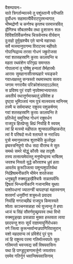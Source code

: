 वैशम्पायनः-  
याते त्रिगर्तान्मात्स्ये तु पशूंस्तान्वै परीप्सति  
दुर्योधनः सहामात्यैर्विराटपुरमभ्यगात्  
भीष्मद्रोणौ च कर्णश्च कृपश्च परमास्त्रवित्  
द्रौणिश्च सौबलश्चैव तथा दुःशासनः शलः  
विविंशतिर्विकर्णश्च चित्रसेनश्च वीर्यवान्  
दुःसहो दुर्मुखश्चैव एते चान्ये महारथाः  
सर्वे मत्स्यानुपागम्य विराटस्य महीपतेः  
गोपान्विद्राव्य तरसा गोधनं जह्रुरोजसा  
गवां शतसहस्राणि कुरवः कालयन्ति च  
महता रथवंशेन परिगृह्य समन्ततः  
गोपालानां तु घोषेषु हन्यतां तैर्महारथैः  
आरावः सुमहानासीत्सम्प्रहारे भयङ्करे  
गवाध्यक्षस्तु सन्त्रस्तो रथमास्थाय सत्वरः  
जगाम नगरायैव परिक्रोशंस्तदाऽऽर्तवत्  
स प्रविश्य पुरं राज्ञो नृपवेश्माभ्ययात्ततः  
अवतीर्य रथात्तूर्णमाख्यातुं प्रविवेश ह  
दृष्ट्वा भूमिञ्जयं नाम पुत्रं मात्स्यस्य मानिनम्  
तस्मै च सर्वमाचष्ट राष्ट्रस्य पशुकर्षणम्  
गवां शतसहस्राणि कुरवः कालयन्ति ते  
प्रतिजेतुं समुत्तिष्ठ गोधनं राष्ट्रवर्धन  
राजपुत्र हितप्रेप्सुः क्षिप्रं निर्याहि वै स्वयम्  
त्वां हि मत्स्यो महीपालः शून्यपालमिहाकरोत्  
त्वां वै परिषदो मध्ये श्लाघते स नराधिपः  
पुत्रो ममानुरूपश्च शूरश्चेति कुलोद्वहः  
इष्वस्त्रनिपुणो योधः सदा वीरश्च मे सुतः  
समर्थः समरे योद्धुं कौरवैः सह तादृशैः  
तस्य तत्सत्यमेवास्तु मनुष्येन्द्रस्य भाषितम्  
जयश्च नियतो युद्धे कौरवाश्च ध्रुवं हताः  
आवर्तय कुरूञ्जित्वा पशून्पशुपतिर्यथा  
निर्दहैषामनीकानि भीमेन शरतेजसा  
धनुश्च्युतै रुक्मपुङ्खैश्चित्रैः सन्नतपर्वभिः  
द्विषतां भिन्ध्यनीकानि गजानामिव यूथपः  
पाशोपधानां ज्यातन्त्रीं चापदण्डां महास्वनाम्  
शरवर्णां धनुर्वीणां शत्रुमध्ये प्रवादय  
निर्याहि नगराच्छीघ्रं राजपुत्र किमास्यते  
श्वेताः काञ्चनसन्नाहा रथे युज्यन्तु ते हयाः  
ध्वजं च सिंहं सौवर्णमुच्छ्रयस्व तथा विभो  
रुक्मपुङ्खाः प्रसन्नाग्रा मुक्ता हस्तवता त्वया  
छादयन्तु शराः सूर्यं राज्ञामायुर्निरोधकाः  
रणे जित्वा कुरून्सर्वान्वज्रपाणिरिवासुरान्  
यशो महदवाप्य त्वं प्रविशेदं पुरं पुनः  
त्वं हि राष्ट्रस्य परमा गतिर्मात्स्यपतेः सुतः  
गतिमन्तो भवन्त्वद्य सर्वे विषयवासिनः  
यथा हि पाण्डुपुत्राणामर्जुनो जयतांवरः  
एवमेव गतिर्नूनं भवान्विषयवासिनाम्  

